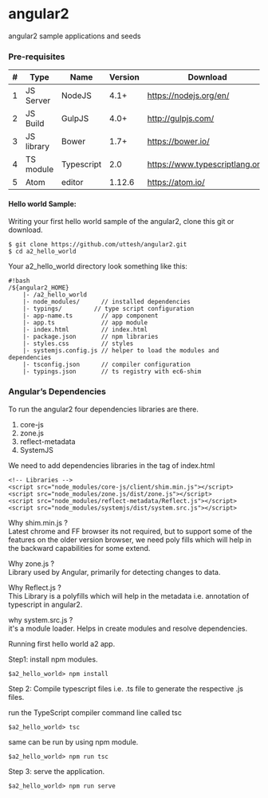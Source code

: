 # angular2
angular2 sample applications and seeds

### Pre-requisites

\# | Type | Name | Version | Download
---|------|------|---------|------|
1  | JS Server | NodeJS | 4.1+ | https://nodejs.org/en/ |
2  | JS Build | GulpJS | 4.0+ | http://gulpjs.com/ |
3  | JS library | Bower | 1.7+ | https://bower.io/ |
4  | TS module | Typescript | 2.0 | https://www.typescriptlang.org/ |
5  | Atom | editor | 1.12.6 | https://atom.io/ |

#### Hello world Sample:

Writing your first hello world sample of the angular2, clone this git or download.

```
$ git clone https://github.com/uttesh/angular2.git
$ cd a2_hello_world
```
Your a2_hello_world directory look  something like this:
```
#!bash  
/${angular2_HOME}
	|- /a2_hello_world
    |- node_modules/      // installed dependencies
    |- typings/         // type script configuration
    |- app-name.ts        // app component
    |- app.ts             // app module
    |- index.html         // index.html
    |- package.json       // npm libraries
    |- styles.css         // styles
    |- systemjs.config.js // helper to load the modules and dependencies
    |- tsconfig.json      // compiler configuration
    |- typings.json       // ts registry with ec6-shim
```

### Angular’s Dependencies

To run the angular2 four dependencies libraries are there.
<ol>
<li>core-js</li>
<li>zone.js</li>
<li>reflect-metadata</li>
<li>SystemJS</li>
</ol>

We need to add dependencies libraries in the <head> tag of index.html

```
<!-- Libraries -->
<script src="node_modules/core-js/client/shim.min.js"></script>
<script src="node_modules/zone.js/dist/zone.js"></script>
<script src="node_modules/reflect-metadata/Reflect.js"></script>
<script src="node_modules/systemjs/dist/system.src.js"></script>
```

Why shim.min.js ? </br>
Latest chrome and FF browser its not required, but to support some of the features on the older version browser, we need poly fills which will help in the backward capabilities for some extend.

Why zone.js ? </br>
Library used by Angular, primarily for detecting changes to data.

Why Reflect.js ? </br>
This Library is a polyfills which will help in the metadata i.e. annotation of typescript in angular2.

why system.src.js ? </br>
it's a module loader. Helps in create modules and resolve dependencies.

Running first hello world a2 app.

Step1: install npm modules.
```
$a2_hello_world> npm install
```

Step 2: Compile typescript files i.e. .ts file to generate the respective .js files.

run the TypeScript compiler command line  called tsc

```
$a2_hello_world> tsc
```
same can be run by using npm module.

```
$a2_hello_world> npm run tsc
```

Step 3: serve the application.

```
$a2_hello_world> npm run serve
```
